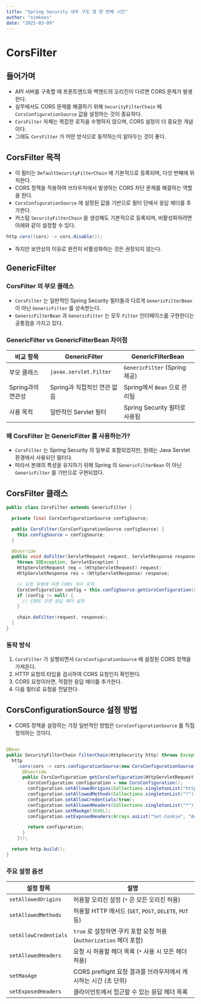 ```yaml
---
title: "Spring Security 내부 구조 열 한 번째 시간"
author: "nimkoes"
date: "2025-03-09"
---
```


# CorsFilter

## 들어가며

- API 서버를 구축할 때 프론트엔드와 백엔드의 오리진이 다르면 CORS 문제가 발생한다.
- 실무에서도 CORS 문제를 해결하기 위해 `SecurityFilterChain` 에 `CorsConfigurationSource` 값을 설정하는 것이 중요하다.
- `CorsFilter` 자체는 복잡한 로직을 수행하지 않으며, CORS 설정이 더 중요한 개념이다.
- 그래도 `CorsFilter` 가 어떤 방식으로 동작하는지 알아두는 것이 좋다.

## CorsFilter 목적

- 이 필터는 `DefaultSecurityFilterChain` 에 기본적으로 등록되며, 다섯 번째에 위치한다.
- CORS 정책을 적용하여 브라우저에서 발생하는 CORS 차단 문제를 해결하는 역할을 한다.
- `CorsConfigurationSource` 에 설정된 값을 기반으로 필터 단에서 응답 헤더를 추가한다.
- 커스텀 `SecurityFilterChain` 을 생성해도 기본적으로 등록되며, 비활성화하려면 아래와 같이 설정할 수 있다.

```java
http.cors((cors) -> cors.disable());
```

- 하지만 보안상의 이유로 완전히 비활성화하는 것은 권장되지 않는다.

## GenericFilter

### CorsFilter 의 부모 클래스

- `CorsFilter` 는 일반적인 Spring Security 필터들과 다르게 `GenericFilterBean` 이 아닌 `GenericFilter` 를 상속받는다.
- `GenericFilterBean` 과 `GenericFilter` 는 모두 `Filter` 인터페이스를 구현한다는 공통점을 가지고 있다.

### GenericFilter vs GenericFilterBean 차이점

| 비교 항목        | GenericFilter          | GenericFilterBean           |
|--------------|------------------------|-----------------------------|
| 부모 클래스       | `javax.servlet.Filter` | `GenericFilter` (Spring 제공) |
| Spring과의 연관성 | Spring과 직접적인 연관 없음     | Spring에서 `Bean` 으로 관리됨      |
| 사용 목적        | 일반적인 Servlet 필터        | Spring Security 필터로 사용됨     |

### 왜 CorsFilter 는 GenericFilter 를 사용하는가?

- `CorsFilter` 는 Spring Security 의 일부로 포함되었지만, 원래는 Java Servlet 환경에서 사용되던 필터다.
- 따라서 본래의 특성을 유지하기 위해 Spring 의 `GenericFilterBean` 이 아닌 `GenericFilter` 를 기반으로 구현되었다.

## CorsFilter 클래스

```java
public class CorsFilter extends GenericFilter {

  private final CorsConfigurationSource configSource;

  public CorsFilter(CorsConfigurationSource configSource) {
    this.configSource = configSource;
  }

  @Override
  public void doFilter(ServletRequest request, ServletResponse response, FilterChain chain)
    throws IOException, ServletException {
    HttpServletRequest req = (HttpServletRequest) request;
    HttpServletResponse res = (HttpServletResponse) response;

    // 요청 유형에 따른 CORS 처리 로직
    CorsConfiguration config = this.configSource.getCorsConfiguration(req);
    if (config != null) {
      // CORS 관련 응답 헤더 설정
    }

    chain.doFilter(request, response);
  }
}
```

### 동작 방식

1. `CorsFilter` 가 실행되면서 `CorsConfigurationSource` 에 설정된 CORS 정책을 가져온다.
2. HTTP 요청의 타입을 검사하여 CORS 요청인지 확인한다.
3. CORS 요청이라면, 적절한 응답 헤더를 추가한다.
4. 다음 필터로 요청을 전달한다.

## CorsConfigurationSource 설정 방법

- CORS 정책을 설정하는 가장 일반적인 방법은 `CorsConfigurationSource` 를 직접 정의하는 것이다.

```java

@Bean
public SecurityFilterChain filterChain(HttpSecurity http) throws Exception {
  http
    .cors(cors -> cors.configurationSource(new CorsConfigurationSource() {
      @Override
      public CorsConfiguration getCorsConfiguration(HttpServletRequest request) {
        CorsConfiguration configuration = new CorsConfiguration();
        configuration.setAllowedOrigins(Collections.singletonList("http://localhost:3000"));
        configuration.setAllowedMethods(Collections.singletonList("*"));
        configuration.setAllowCredentials(true);
        configuration.setAllowedHeaders(Collections.singletonList("*"));
        configuration.setMaxAge(3600L);
        configuration.setExposedHeaders(Arrays.asList("Set-Cookie", "Authorization"));

        return configuration;
      }
    }));

  return http.build();
}
```

### 주요 설정 옵션

| 설정 항목                 | 설명                                                |
|-----------------------|---------------------------------------------------|
| `setAllowedOrigins`   | 허용할 오리진 설정 (`*` 은 모든 오리진 허용)                      |
| `setAllowedMethods`   | 허용할 HTTP 메서드 (`GET`, `POST`, `DELETE`, `PUT` 등)   |
| `setAllowCredentials` | `true` 로 설정하면 쿠키 포함 요청 허용 (`Authorization` 헤더 포함) |
| `setAllowedHeaders`   | 요청 시 허용할 헤더 목록 (`*` 사용 시 모든 헤더 허용)                |
| `setMaxAge`           | CORS preflight 요청 결과를 브라우저에서 캐시하는 시간 (초 단위)       |
| `setExposedHeaders`   | 클라이언트에서 접근할 수 있는 응답 헤더 목록                         |
